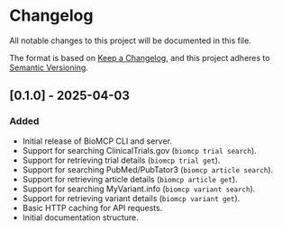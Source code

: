 # Changelog

All notable changes to this project will be documented in this file.

The format is based on [Keep a Changelog](https://keepachangelog.com/en/1.0.0/),
and this project adheres to [Semantic Versioning](https://semver.org/spec/v2.0.0.html).

## [0.1.0] - 2025-04-03

### Added
- Initial release of BioMCP CLI and server.
- Support for searching ClinicalTrials.gov (`biomcp trial search`).
- Support for retrieving trial details (`biomcp trial get`).
- Support for searching PubMed/PubTator3 (`biomcp article search`).
- Support for retrieving article details (`biomcp article get`).
- Support for searching MyVariant.info (`biomcp variant search`).
- Support for retrieving variant details (`biomcp variant get`).
- Basic HTTP caching for API requests.
- Initial documentation structure.
